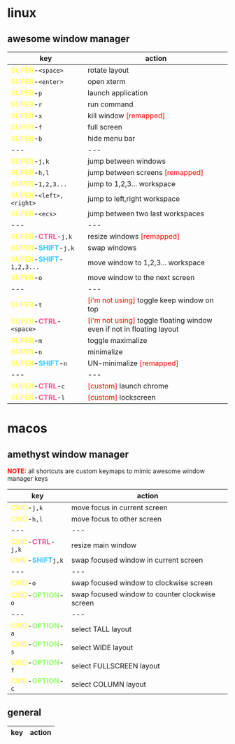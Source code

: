 # linux
## awesome window manager
key | action
-|-
<span style="color:#ffff66">**SUPER**</span>-`<space>` | rotate layout
<span style="color:#ffff66">**SUPER**</span>-`<enter>` | open xterm
<span style="color:#ffff66">**SUPER**</span>-`p` | launch application
<span style="color:#ffff66">**SUPER**</span>-`r` | run command
<span style="color:#ffff66">**SUPER**</span>-`x` | kill window <span style="color:red">[remapped]</span>
<span style="color:#ffff66">**SUPER**</span>-`f` | full screen
<span style="color:#ffff66">**SUPER**</span>-`b` | hide menu bar
---|---
<span style="color:#ffff66">**SUPER**</span>-`j,k` | jump between windows
<span style="color:#ffff66">**SUPER**</span>-`h,l` | jump between screens <span style="color:red">[remapped]</span>
<span style="color:#ffff66">**SUPER**</span>-`1,2,3...` | jump to 1,2,3... workspace
<span style="color:#ffff66">**SUPER**</span>-`<left>,<right>` | jump to left,right workspace
<span style="color:#ffff66">**SUPER**</span>-`<ecs>` | jump between two last workspaces
---|---
<span style="color:#ffff66">**SUPER**</span>-<span style="color:#ff4d94">**CTRL**</span>-`j,k` | resize windows <span style="color:red">[remapped]</span>
<span style="color:#ffff66">**SUPER**</span>-<span style="color:#33ccff">**SHIFT**</span>-`j,k` | swap windows
<span style="color:#ffff66">**SUPER**</span>-<span style="color:#33ccff">**SHIFT**</span>-`1,2,3...` | move window to 1,2,3... workspace
<span style="color:#ffff66">**SUPER**</span>-`o` | move window to the next screen
---|---
<span style="color:#ffff66">**SUPER**</span>-`t` | <span style="color:red">[i'm not using]</span> toggle keep window on top
<span style="color:#ffff66">**SUPER**</span>-<span style="color:#ff4d94">**CTRL**</span>-`<space>` | <span style="color:red">[i'm not using]</span> toggle floating window even if not in floating layout
<span style="color:#ffff66">**SUPER**</span>-`m` | toggle maximalize
<span style="color:#ffff66">**SUPER**</span>-`n` | minimalize
<span style="color:#ffff66">**SUPER**</span>-<span style="color:#33ccff">**SHIFT**</span>-`n` | UN-minimalize <span style="color:red">[remapped]</span>
---|---
<span style="color:#ffff66">**SUPER**</span>-<span style="color:#ff4d94">**CTRL**</span>-`c` | <span style="color:red">[custom]</span> launch chrome
<span style="color:#ffff66">**SUPER**</span>-<span style="color:#ff4d94">**CTRL**</span>-`l` | <span style="color:red">[custom]</span> lockscreen


# macos
## amethyst window manager
<span style="color:red">**NOTE:**</span> all shortcuts are custom keymaps to mimic awesome window manager keys

key | action
-|-
<span style="color:#ffff66">**CMD**</span>-`j,k` | move focus in current screen
<span style="color:#ffff66">**CMD**</span>-`h,l` | move focus to other screen
---|---
<span style="color:#ffff66">**CMD**</span>-<span style="color:#ff4d94">**CTRL**</span>-`j,k` | resize main window
<span style="color:#ffff66">**CMD**</span>-<span style="color:#33ccff">**SHIFT**</span>`j,k` | swap focused window in current screen
---|---
<span style="color:#ffff66">**CMD**</span>-`o` | swap focused window to clockwise screen
<span style="color:#ffff66">**CMD**</span>-<span style="color:#99ff66">**OPTION**</span>-`o` | swap focused window to counter clockwise screen
---|---
<span style="color:#ffff66">**CMD**</span>-<span style="color:#99ff66">**OPTION**</span>-`a` | select TALL layout
<span style="color:#ffff66">**CMD**</span>-<span style="color:#99ff66">**OPTION**</span>-`s` | select WIDE layout
<span style="color:#ffff66">**CMD**</span>-<span style="color:#99ff66">**OPTION**</span>-`f` | select FULLSCREEN layout
<span style="color:#ffff66">**CMD**</span>-<span style="color:#99ff66">**OPTION**</span>-`c` | select COLUMN layout

## general
key | action
-|-
